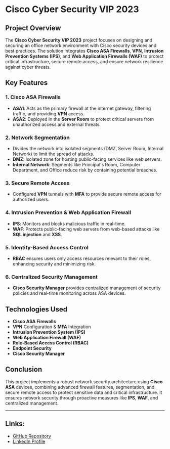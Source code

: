 # Cisco Cyber Security VIP 2023

## Project Overview

The **Cisco Cyber Security VIP 2023** project focuses on designing and securing an office network environment with Cisco security devices and best practices. The solution integrates **Cisco ASA Firewalls**, **VPN**, **Intrusion Prevention Systems (IPS)**, and **Web Application Firewalls (WAF)** to protect critical infrastructure, secure remote access, and ensure network resilience against cyber threats.

## Key Features

### 1. **Cisco ASA Firewalls**
   - **ASA1**: Acts as the primary firewall at the internet gateway, filtering traffic, and providing **VPN** access.
   - **ASA2**: Deployed in the **Server Room** to protect critical servers from unauthorized access and external threats.

### 2. **Network Segmentation**
   - Divides the network into isolated segments (DMZ, Server Room, Internal Network) to limit the spread of attacks.
   - **DMZ**: Isolated zone for hosting public-facing services like web servers.
   - **Internal Network**: Segments like Principal's Room, Computer Department, and Office reduce risk by containing potential breaches.

### 3. **Secure Remote Access**
   - Configured **VPN** tunnels with **MFA** to provide secure remote access for authorized users.

### 4. **Intrusion Prevention & Web Application Firewall**
   - **IPS**: Monitors and blocks malicious traffic in real-time.
   - **WAF**: Protects public-facing web servers from web-based attacks like **SQL injection** and **XSS**.

### 5. **Identity-Based Access Control**
   - **RBAC** ensures users only access resources relevant to their roles, enhancing security and minimizing risk.

### 6. **Centralized Security Management**
   - **Cisco Security Manager** provides centralized management of security policies and real-time monitoring across ASA devices.

## Technologies Used
- **Cisco ASA Firewalls**
- **VPN** Configuration & **MFA** Integration
- **Intrusion Prevention System (IPS)**
- **Web Application Firewall (WAF)**
- **Role-Based Access Control (RBAC)**
- **Endpoint Security**
- **Cisco Security Manager**

## Conclusion

This project implements a robust network security architecture using **Cisco ASA** devices, combining advanced firewall features, segmentation, and secure remote access to protect sensitive data and critical infrastructure. It ensures network security through proactive measures like **IPS**, **WAF**, and centralized management.

---

## Links:
- [GitHub Repository](https://github.com/Y-R-A-V-R-5/Cisco-Cyber-Security-VIP)
- [LinkedIn Profile](https://www.linkedin.com/in/yravr/)
